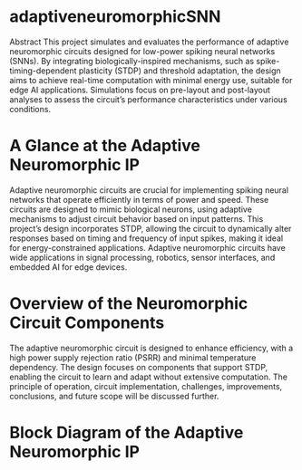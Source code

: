 # adaptiveneuromorphicSNN
Abstract
This project simulates and evaluates the performance of adaptive neuromorphic circuits designed for low-power spiking neural networks (SNNs). By integrating biologically-inspired mechanisms, such as spike-timing-dependent plasticity (STDP) and threshold adaptation, the design aims to achieve real-time computation with minimal energy use, suitable for edge AI applications. Simulations focus on pre-layout and post-layout analyses to assess the circuit’s performance characteristics under various conditions.
# A Glance at the Adaptive Neuromorphic IP
Adaptive neuromorphic circuits are crucial for implementing spiking neural networks that operate efficiently in terms of power and speed. These circuits are designed to mimic biological neurons, using adaptive mechanisms to adjust circuit behavior based on input patterns. This project’s design incorporates STDP, allowing the circuit to dynamically alter responses based on timing and frequency of input spikes, making it ideal for energy-constrained applications. Adaptive neuromorphic circuits have wide applications in signal processing, robotics, sensor interfaces, and embedded AI for edge devices.
# Overview of the Neuromorphic Circuit Components
The adaptive neuromorphic circuit is designed to enhance efficiency, with a high power supply rejection ratio (PSRR) and minimal temperature dependency. The design focuses on components that support STDP, enabling the circuit to learn and adapt without extensive computation. The principle of operation, circuit implementation, challenges, improvements, conclusions, and future scope will be discussed further.
# Block Diagram of the Adaptive Neuromorphic IP
 
